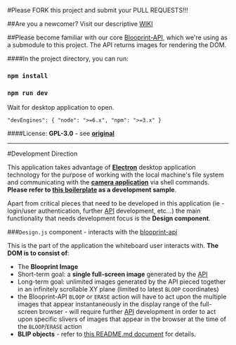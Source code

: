 #Please FORK this project and submit your PULL REQUESTS!!!

##Are you a newcomer? Visit our descriptive [WIKI](https://github.com/blooprint/blooprint.xyz/wiki)

##Please become familiar with our core [Blooprint-API](https://github.com/blooprint/blooprint-api), which we're using as a submodule to this project.  The API returns images for rendering the DOM.

####In the project directory, you can run:

### `npm install`	

### `npm run dev`

Wait for desktop application to open.

`
"devEngines": {
    "node": ">=6.x",
    "npm": ">=3.x"
}
`

####License: **GPL-3.0** - see [**original**](https://github.com/blooprint/blooprint-api/blob/master/LICENSE)
_________________________________________________

#Development Direction

This application takes advantage of **[Electron](http://electron.atom.io/)** desktop application technology for the purpose of working with the local machine's file system and communicating with the **[camera application](https://www.github.com/blooprint/blooprint-camera)** via shell commands.  **Please refer to [this boilerplate](https://github.com/chentsulin/electron-react-boilerplate) as a development sample**.

Apart from critical pieces that need to be developed in this application (ie - login/user authentication, further [API](https://github.com/blooprint/blooprint-api) development, etc...) the main functionality that needs development focus is the **Design component**.

###`Design.js` component - interacts with the [blooprint-api](https://github.com/blooprint/blooprint-api)

This is the part of the application the whiteboard user interacts with.  **The DOM is to consist of**:
- The **Blooprint Image**
 - Short-term goal:	a **single full-screen image** generated by the [API](https://github.com/blooprint/blooprint-api)
 - Long-term goal:	unlimited images generated by the API pieced together in an infinitely scrollable XY plane (limited to latest `BLOOP` coordinates)
  - the Blooprint-API `BLOOP` or `ERASE` action will have to act upon the multiple images that appear instantaneously in the display range of the full-screen browser - will require further [API](https://github.com/blooprint/blooprint-api) development in order to act upon specific slivers of images that appear in the browser at the time of the `BLOOP`/`ERASE` action
- **BLIP objects** - refer to [this README.md document](https://github.com/blooprint/blooprint-api/blob/master/README.md) for details.